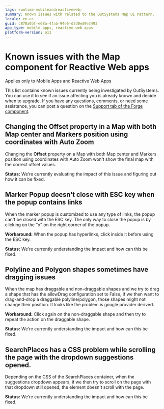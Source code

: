 ```yaml
---
tags: runtime-mobileandreactiveweb;  
summary: Known issues with related to the OutSystems Map UI Pattern.
locale: en-us
guid: c870a0bf-e68a-4fab-94e5-d5d0ed9e3493
app_type: mobile apps, reactive web apps
platform-version: o11
---
```


# Known issues with the Map component for Reactive Web apps

<div class="info" markdown="1">

Applies only to Mobile Apps and Reactive Web Apps

</div>

This list contains known issues currently being investigated by OutSystems. You can use it to see if an issue affecting you is already known and decide when to upgrade. If you have any questions, comments, or need some assistance, you can post a question on the [Support tab of the Forge component](https://www.outsystems.com/forge/component-discussions/9909/OutSystems+Maps).

## Changing the Offset property in a Map with both Map center and Markers position using coordinates with Auto Zoom

Changing the **Offset** property on a Map with both Map center and Markers position using coordinates with Auto Zoom won't show the final map with the correct offset values.

**Status:** We're currently evaluating the impact of this issue and figuring out how it can be fixed.

## Marker Popup doesn't close with ESC key when the popup contains links

When the marker popup is customized to use any type of links, the popup can't be closed with the ESC key. The only way to close the popup is by clicking on the "x" on the right corner of the popup.

**Workaround:** When the popup has hyperlinks, click inside it before using the ESC key.

**Status:** We're currently understanding the impact and how can this be fixed.

## Polyline and Polygon shapes sometimes have dragging issues

When the map has draggable and non-draggable shapes and we try to drag a shape that has the allowDrag configuration set to False, if we then want to drag-and-drop a draggable polyline/polygon, those shapes might not change their position. It looks like the problem is google provider derived.

**Workaround:** Click again on the non-draggable shape and then try to repeat the action on the draggable shape.

**Status:** We're currently understanding the impact and how can this be fixed.

## SearchPlaces has a CSS problem while scrolling the page with the dropdown suggestions opened.

Depending on the CSS of the SearchPlaces container, when the suggestions dropdown appears, if we then try to scroll on the page with that dropdown still opened, the element doesn't scroll with the page.

**Status:** We're currently understanding the impact and how can this be fixed.
